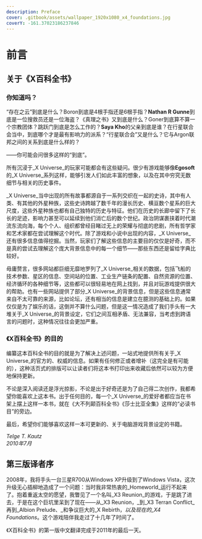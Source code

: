 ```yaml
---
description: Preface
cover: .gitbook/assets/wallpaper_1920x1080_x4_foundations.jpg
coverY: -161.37023186237846
---
```


# 前言

## 关于《X百科全书》

### 你知道吗？

“存在之云”到底是什么？Boron到底是4根手指还是6根手指？**Nathan R Gunne**到底是一位搜救员还是一位海盗？《真理之书》又到底是什么？Goner到底算不算一个宗教团体？跳跃门到底是怎么工作的？**Saya Kho**的父亲到底是谁？在行星联合会当中，到底哪个才是最有影响力的派系？“行星联合会”又是什么？它与Argon联邦之间的关系到底是什么样的？

——你可能会问很多这样的“到底”。

所有沉浸于_X Universe_的玩家可能都会有这些疑问。很少有游戏能够像**Egosoft**的_X Universe_系列这样，能够引发人们如此丰富的想象，以及在其中穷究无数细节与相关的历史事件。

_X Universe_当中出现的所有故事都源自于一系列交织在一起的史诗，其中有人类、有其他的外星种族，这些史诗跨越了数千年的漫长历史、横亘数个星系的巨大尺度，这些外星种族也都有自己独特的历史与特征。他们在历史的长廊中留下了长长的足迹，影响力甚至可以延续到他们消亡后的数个世纪。政治阴谋裹挟着时代潮流东流向海，每个个人、组织都曾经目睹过无上的荣耀与彻底的悲剧，所有哲学家和艺术家都在尝试理解这个时代。除了游戏和小说中出现的内容，_X Universe_还有很多信息值得挖掘。当然，玩家们了解这些信息的主要目的仅仅是好奇，而不是真的尝试去理解这个庞大背景信息中的每一个细节——那些东西还是留给字典比较好。

毋庸赘言，很多网站都巨细无靡地罗列了_X Universe_相关的数据，包括飞船的技术参数、星区的信息、空间站的位置、工业生产链条的配置、自然资源的位置、经济循环的各种细节等，这些都可以很轻易地在网上找到，并且对玩游戏提供很大的帮助。也有一些网站提供了部分_X Universe_的背景信息，但是这些信息通常来自不太可靠的来源，比如论坛，还有相当的信息是建立在臆测的基础上的。如果仅仅是为了娱乐的话，这倒并不算什么问题，但是这一情况造成了我们手头有一大堆关于_X Universe_的背景设定，它们之间互相矛盾、无法兼容，当考虑到跨语言的问题时，这种情况往往会更加严重。

### 《X百科全书》的目的

编纂这本百科全书的目的就是为了解决上述问题，一站式地提供所有关于_X Universe_的官方的、权威的信息。如果有任何修正或者增补（这完全是有可能的），这种活页式的排版可以让读者们将这本书打印出来收藏后依然可以较为方便地保持更新。

不论是深入阅读还是浮光掠影，不论是出于好奇还是为了自己得二次创作，我都希望你能喜欢上这本书。出于任何目的，每一个_X Universe_的爱好者都应当在书架上摆上这样一本书，就在《大不列颠百科全书》《莎士比亚全集》这样的“必读书目”的旁边。

最后，希望你们能够喜欢这样一本可更新的、关于电脑游戏背景设定的书籍。

_Telge T. Kautz_\
_2010年7月_

## 第三版译者序

2008年，我将手头一台三星R700从Windows XP升级到了Windows Vista，这次升级无心插柳地造成了一个问题：当时我非常热衷的_Homeworld_运行不起来了。抱着重返太空的愿望，我瞥见了一个名叫_X3 Reunion_的游戏，于是跳了进去，于是在这个巨坑里呆到了现在——从_X3 Reunion，_到_X3 Terran Conflict_再到_Albion Prelude、_和争议巨大的_X Rebirth，_以及现在的_X4 Foundations_。这个游戏陪伴我走过了十几年了时间了。

《X百科全书》的第一版中文翻译完成于2011年的最后一天。

